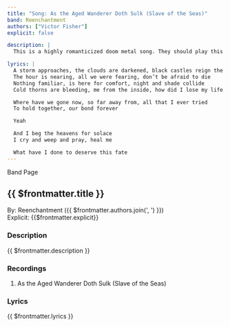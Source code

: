 ```yaml
---
title: "Song: As the Aged Wanderer Doth Sulk (Slave of the Seas)"
band: Reenchantment
authors: ["Victor Fisher"]
explicit: false

description: |
  This is a highly romanticized doom metal song. They should play this at the opera.

lyrics: |
  A storm approaches, the clouds are darkened, black castles reign the sky
  The hour is nearing, all we were fearing, don’t be afraid to die
  Nothing familiar, is here for comfort, night and shade collide
  Cold thorns are bleeding, me from the inside, how did I lose my life

  Where have we gone now, so far away from, all that I ever tried
  To hold together, our bond forever

  Yeah

  And I beg the heavens for solace
  I cry and weep and pray, heal me

  What have I done to deserve this fate
---
```


<g-link to="/16">Band Page</g-link>

## {{ $frontmatter.title }}

By: <g-link to="/16">Reenchantment</g-link> ({{ $frontmatter.authors.join(', ') }})  
Explicit: {{$frontmatter.explicit}}

### Description

<vue-markdown>{{ $frontmatter.description }}</vue-markdown>

### Recordings

1. <g-link to="/94">As the Aged Wanderer Doth Sulk (Slave of the Seas)</g-link>

### Lyrics

<vue-markdown>{{ $frontmatter.lyrics }}</vue-markdown>
